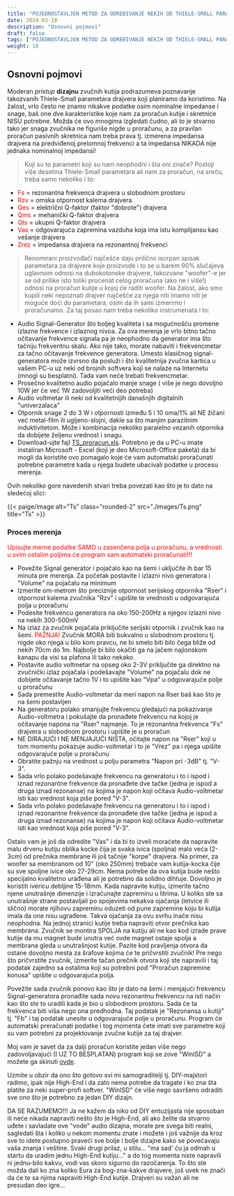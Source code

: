 ```yaml
---
title: "POJEDNOSTAVLJEN METOD ZA ODREĐIVANJE NEKIH OD THIELE-SMALL PARAMETARA"
date: 2024-03-18
description: "Osnovni pojmovi"
draft: false
tags: ["POJEDNOSTAVLJEN METOD ZA ODREĐIVANJE NEKIH OD THIELE-SMALL PARAMETARA"]
weight: 10
---
```

## Osnovni pojmovi

Moderan *pristup* **dizajnu** zvučnih kutija podrazumeva poznavanje takozvanih Thiele-Small parametara drajvera koji planiramo da koristimo. Na žalost, vrlo često ne znamo nikakve podatke osim nominalne impedanse i snage, baš one dve karakteristike koje nam za proračun kutije i skretnice NISU potrebne. Možda će ovo mnogima izgledati čudno, ali to je stvarno tako jer snaga zvučnika ne figuriše nigde u proračunu, a za pravilan proračun pasivnih skretnica nam treba prava tj. izmerena impedansa drajvera na predviđenoj prelomnoj frekvenci a ta impedansa NIKADA nije jednaka nominalnoj impedansi!

> Koji su to parametri koji su nam neophodni i šta oni znače? Postoji više desetina Thiele-Small parametara ali nam za proračun, na sreću, treba samo nekoliko i to:
- <span style="color: red;">Fs</span> = rezonantna frekvenca drajvera u slobodnom prostoru
- <span style="color: red;">Rzv</span> = omska otpornost kalema drajvera
- <span style="color: red;">Qes</span> = električni Q-faktor (faktor "dobrote") drajvera
- <span style="color: red;">Qms</span> = mehanički Q-faktor drajvera
- <span style="color: red;">Qts</span> = ukupni Q-faktor drajvera
- <span style="color: red;">Vas</span> = odgovarajuća zapremina vazduha koja ima istu komplijansu kao vešanje drajvera
- <span style="color: red;">Zrez</span> = impedansa drajvera na rezonantnoj frekvenci

> Renomirani proizvođači najčešće daju prilično iscrpan spisak parametara za drajvere koje proizvode i to se u barem 90% slučajeva uglavnom odnosi na dubokotonske drajvere, takozvane "woofer"-e jer se od prilike isto toliki procenat celog proračuna (ako ne i više!) odnosi na proračun kutije u kojoj će raditi woofer. Na žalost, ako smo kupili neki nepoznati drajver najčešće za njega niti imamo niti je moguće doći do parametara, osim da ih sami izmerimo i proračunamo. Za taj posao nam treba nekoliko instrumenata i to:

- Audio Signal-Generator što boljeg kvaliteta i sa mogućnošću promene izlazne frekvence i izlaznog nivoa. Za ova merenja je vrlo bitno tačno očitavanje frekvence signala pa je neophodno da generator ima što tačniju frekventnu skalu. Ako nije tako, morate nabaviti i frekvencmetar za tačno očitavanje frekvence generatora. Umesto klasičnog signal-generatora može izvrsno da posluži i što kvalitetnija zvučna kartica u vašem PC-u uz neki od brojnih softvera koji se nalaze na Internetu (mnogi su besplatni). Tada vam neće trebati frekvencmetar.
- Prosečno kvalitetno audio pojačalo manje snage ( više je nego dovoljno 10W jer će već 1W zadovoljiti veći deo potreba)
- Audio voltmetar ili neki od kvalitetnijih današnjih digitalnih "univerzalaca"
- Otpornik snage 2 do 3 W i otpornosti između 5 i 10 oma/1% ali NE žičani već metal-film ili ugljeno-slojni, dakle sa što manjim parazitnim induktivitetom. Može i kombinacija nekoliko paralelno vezanih otpornika da dobijete željenu vrednost i snagu.
- Download-ujte fajl <a href="../images/TS_proracun.xls" download="TS_proracun.xls">TS_proracun.xls</a>. Potrebno je da u PC-u imate instaliran Microsoft - Excel (koji je deo Microsoft-Office paketa) da bi mogli da koristite ovo pomagalo koje će vam automatski proračunati potrebne parametre kada u njega budete ubacivali podatke u procesu merenja.

<p class="text-center">Ovih nekoliko gore navedenih stvari treba povezati kao što je to dato na sledećoj slici:</p>

<p>{{< paige/image alt="Ts" class="rounded-2" src="./images/Ts.png" title="Ts" >}}</p>

### Proces merenja

<p class="text-center" style="color: red;">Upisujte merne podatke SAMO u zasenčena polja u proračunu, a vrednosti u svim ostalim poljima će program sam automatski proračunati!!!</p>

- Povežite Signal generator i pojačalo kao na šemi i uključite ih bar 15 minuta pre merenja. Za početak postavite i izlazni nivo generatora i "Volume" na pojačalu na minimum
- Izmerite om-metrom što preciznije otpornost serijskog otpornika "Rser" i otpornost kalema zvučnika "Rzv" i upišite te vrednosti u odgovarajuća polja u proračunu
- Podesite frekvencu generatora na oko 150-200Hz a njegov izlazni nivo na nekih 300-500mV
- Na izlaz za zvučnik pojačala priključite serijski otpornik i zvučnik kao na šemi. <span style="color: red;">PAŽNJA!</span> Zvučnik MORA biti bukvalno u slobodnom prostoru tj. nigde oko njega u bilo kom pravcu, ne bi smelo biti bilo čega bliže od nekih 70cm do 1m. Najbolje bi bilo okačiti ga na jačem najlonskom kanapu da visi sa plafona ili tako nekako
- Postavite audio voltmetar na opseg oko 2-3V priključite ga direktno na zvučnički izlaz pojačala i podešavajte "Volume" na pojačalu dok ne dobijete očitavanje tačno 1V i to upišite kao "Vpa" u odgovarajuće polje u proračunu
- Sada premestite Audio-voltmetar da meri napon na Rser baš kao što je na šemi postavljen
- Na generatoru polako smanjujte frekvencu gledajući na pokazivanje Audio-voltmetra i pokušajte da pronađete frekvencu na kojoj je očitavanje napona na "Rser" najmanje. To je rezonantna frekvenca "Fs" drajvera u slobodnom prostoru i upišite je u proračun
- NE DIRAJUĆI I NE MENJAJUĆI NIŠTA, očitajte napon na "Rser" koji u tom momentu pokazuje audio-voltmetar i to je "Vrez" pa i njega upišite odgovarajuće polje u proračunu
- Obratite pažnju na vrednost u polju parametra "Napon pri -3dB" tj. "V-3".
- Sada vrlo polako podešavajte frekvencu na generatoru i to i ispod i iznad rezonantne frekvence da pronađete dve tačke (jedna je ispod a druga iznad rezonanse) na kojima je napon koji očitava Audio-voltmetar isti kao vrednost koja piše pored "V-3".
- Sada vrlo polako podešavajte frekvencu na generatoru i to i ispod i iznad rezonantne frekvence da pronađete dve tačke (jedna je ispod a druga iznad rezonanse) na kojima je napon koji očitava Audio-voltmetar isti kao vrednost koja piše pored "V-3".

Ostalo vam je još da odredite "Vas" i da bi to izveli moraćete da napravite malu drvenu kutiju oblika kocke čija je svaka ivica (spoljna) malo veća (2-3cm) od prečnika membrane ili još tačnije "korpe" drajvera. Na primer, za woofer sa membranom od 10" (oko 250mm) trebaće vam kutija-kocka čije su sve spoljne ivice oko 27-29cm. Nema potrebe da ova kutija bude nešto specijalno kvalitetno urađena ali je potrebno da solidno dihtuje. Dovoljno je koristiti ivericu debljine 15-18mm. Kada napravite kutiju, izmerite tačno njene unutrašnje dimenzije i izračunajte zapreminu u litrima. U koliko ste sa unutrašnje strane postavljali po spojevima nekakva ojačanja (letvice ili slično) morate njihovu zapreminu oduzeti od pune zapremine koju bi kutija imala da one nisu ugrađene. Takva ojačanja za ovu svrhu inače nisu neophodna. Na jednoj stranici kutije treba napraviti otvor prečnika kao membrana. Zvučnik se montira SPOLJA na kutiju ali ne kao kod izrade prave kutije da mu magnet bude unutra već ovde magnet ostaje spolja a membrana gleda u unutrašnjost kutije. Pazite kod pravljenja otvora da ostane dovoljno mesta za šrafove kojima će te pričvrstiti zvučnik! Pre nego što pričvrstite zvučnik, izmerite tačan prečnik otvora koji ste napravili i taj podatak zajedno sa ostalima koji su potrebni pod "Proračun zapremine konusa" upišite u odgovarajuća polja.

Povežite sada zvučnik ponovo kao što je dato na šemi i menjajući frekvencu Signal-generatora pronađite sada novu rezonantnu frekvencu na isti način kao što ste to uradili kada je bio u slobodnom prostoru. Sada će ta frekvenca biti viša nego ona predhodna. Taj podatak je "Rezonansa u kutiji" tj. "Fb" i taj podatak unesite u odgovarajuće polje u proračunu. Program će automatski preračunati podatke i tog momenta ćete imati sve parametre koji su vam potrebni za projektovanje zvučne kutije za taj drajver.

Moj vam je savet da za dalji proračun koristite jedan više nego zadovoljavajući (I UZ TO BESPLATAN) program koji se zove "WinISD" a možete ga skinuti <a href="../images/winisdbeta.exe" download="winisdbeta.exe">ovde</a>.

Uzmite u obzir da ono što gotovo svi mi samograditelji tj. DIY-majstori radimo, ipak nije High-End i da zato nema potrebe da tragate i ko zna šta platite za neki super-profi softver. "WinISD" će više nego savršeno odraditi sve ono što je potrebno za jedan DIY dizajn.

DA SE RAZUMEMO!!! Ja ne kažem da niko od DIY entuzijasta nije sposoban ili neće nikada napraviti nešto što je High-End, ali ako želite da stvarno uđete i savladate ove "vode" audio dizajna, morate pre svega biti realni, sagledati šta i koliko u nekom momentu znate i možete i još važnije da kroz sve to idete postupno praveći sve bolje i bolje dizajne kako se povećavaju vaša znanja i veštine. Svaki drugi prilaz, u stilu... "ma sad' ću ja odmah u startu da uradim jednu High-End kutiju..." a do tog momenta niste napravili ni jednu-bilo kakvu, vodi vas skoro sigurno do razočarenja. To što ste možda dali ko zna koliko Eura za bog-zna-kakve drajvere, još uvek ne znači da će te sa njima napraviti High-End kutije. Drajveri su važan ali ne presudan deo igre...
